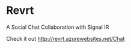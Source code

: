 # Revrt
A Social Chat Collaboration with Signal IR

Check it out 
http://revrt.azurewebsites.net/Chat
